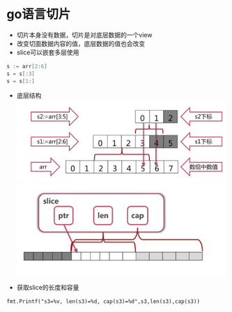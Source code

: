 # go语言切片

* 切片本身没有数据，切片是对底层数据的一个view  
* 改变切面数据内容的值，底层数据的值也会改变   
* slice可以嵌套多层使用  
```go 
s := arr[2:6]
s = s[:3]
s = s[1:]
```
* 底层结构   
![](./assets/2020-02-22-17-13-19.png)  
![](./assets/2020-02-22-17-14-01.png)  

* 获取slice的长度和容量  
```
fmt.Printf("s3=%v, len(s3)=%d, cap(s3)=%d",s3,len(s3),cap(s3))
```